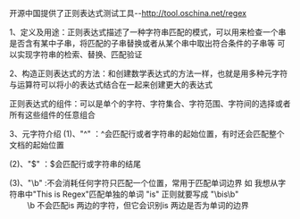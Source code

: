 开源中国提供了正则表达式测试工具--http://tool.oschina.net/regex


1、定义及用途：正则表达式描述了一种字符串匹配的模式，可以用来检查一个串是否含有某中子串，将匹配的子串替换或者从某个串中取出符合条件的子串等
               可以实现字符串的检索、替换、匹配验证
               
   
2、构造正则表达式的方法：和创建数学表达式的方法一样，也就是用多种元字符与运算符可以将小的表达式结合在一起来创建更大的表达式
   
   正则表达式的组件：可以是单个的字符、字符集合、字符范围、字符间的选择或者所有这些组件的任意组合
   
3、元字符介绍
   (1)、"^" ：^会匹配行或者字符串的起始位置，有时还会匹配整个文档的起始位置
   
   (2)、"$"  ：$会匹配行或字符串的结尾
   
   (3)、"\b" :不会消耗任何字符只匹配一个位置，常用于匹配单词边界 如 我想从字符串中"This is Regex"匹配单独的单词 "is" 正则就要写成 "\bis\b"  
　　            \b 不会匹配is 两边的字符，但它会识别is 两边是否为单词的边界 

